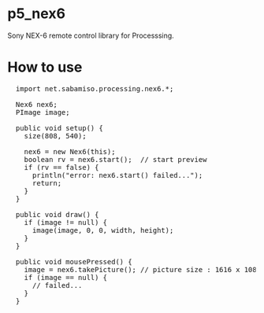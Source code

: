 p5_nex6
=========
Sony NEX-6 remote control library for Processsing.

How to use
=========
<pre>
  import net.sabamiso.processing.nex6.*;
  
  Nex6 nex6;
  PImage image;
  
  public void setup() {
    size(808, 540);
  
    nex6 = new Nex6(this);
    boolean rv = nex6.start();  // start preview
    if (rv == false) {
      println("error: nex6.start() failed...");
      return;
    }
  }
  
  public void draw() {
    if (image != null) {
      image(image, 0, 0, width, height);
    }
  }
  
  public void mousePressed() {
    image = nex6.takePicture(); // picture size : 1616 x 1080
    if (image == null) {
      // failed...
    }
  }
</pre>
